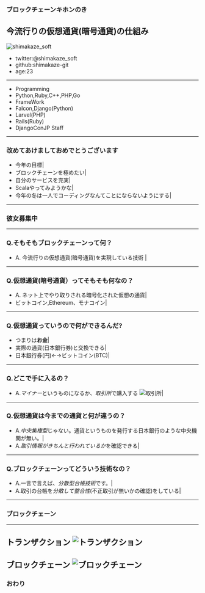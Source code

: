 ### ブロックチェーンキホンのき
今流行りの仮想通貨(暗号通貨)の仕組み
---
![shimakaze_soft](https://pbs.twimg.com/profile_images/909066968413511680/C3yzWTzO_400x400.jpg)
- twitter:@shimakaze_soft
- github:shimakaze-git
- age:23
---
- Programming
 - Python,Ruby,C++,PHP,Go
- FrameWork 
 - Falcon,Django(Python)
 - Larvel(PHP)
 - Rails(Ruby)
- DjangoConJP Staff
---
### 改めてあけましておめでとうございます
- 今年の目標|
- ブロックチェーンを極めたい|
- 自分のサービスを充実|
- Scalaやってみようかな|
- 今年の冬は一人でコーディングなんてことにならないようにする|
---
### **彼女募集中**
---
### Q.そもそもブロックチェーンって何？

- A. 今流行りの仮想通貨(暗号通貨)を実現している技術 |
---
### Q.仮想通貨(暗号通貨）ってそもそも何なの？

- A. ネット上でやり取りされる暗号化された仮想の通貨|
- ビットコイン,Ethereum、モナコイン|
---
### Q.仮想通貨っていうので何ができるんだ?
- つまりは**お金**|
- 実際の通貨(日本銀行券)と交換できる|
- 日本銀行券(円)←→ビットコイン(BTC)|
---
### Q.どこで手に入るの？
- A.*マイナー*というものになるか、*取引所*で購入する
![取引所](https://bitcryptoken.com/wp-content/uploads/2017/10/%E3%82%B9%E3%82%AF%E3%83%AA%E3%83%BC%E3%83%B3%E3%82%B7%E3%83%A7%E3%83%83%E3%83%88-2017-10-14-22.12.27.png)|
---
### Q.仮想通貨は今までの通貨と何が違うの？
- A.*中央集権型*じゃない。通貨というものを発行する日本銀行のような中央機関が無い。|
- A.*取引情報がきちんと行われているか*を確認できる|
---
### Q.ブロックチェーンってどういう技術なの？
- A.一言で言えば、*分散型台帳技術*です。|
- A.取引の台帳を*分散して整合性*(不正取引が無いかの確認)をしている|
---
### ブロックチェーン
---
トランザクション
![トランザクション](https://my-ether.net/wp-content/uploads/2017/09/transaction4.png)
---
ブロックチェーン
![ブロックチェーン](https://cryptocoin-beginner.com/wp-content/uploads/2018/01/blockchain.png)
---
### おわり
